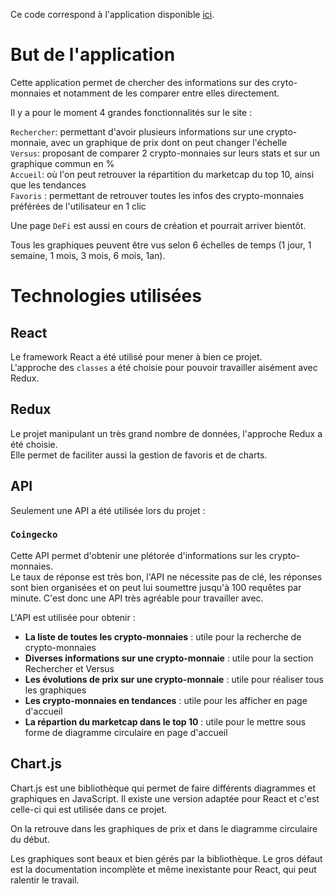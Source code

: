 Ce code correspond à l'application disponible [ici](https://crypto-compare-eta.vercel.app/).

# But de l'application

Cette application permet de chercher des informations sur des cryto-monnaies et notamment de les comparer entre elles directement.

Il y a pour le moment 4 grandes fonctionnalités sur le site :

`Rechercher`: permettant d'avoir plusieurs informations sur une crypto-monnaie, avec un graphique de prix dont on peut changer l'échelle<br />
`Versus`: proposant de comparer 2 crypto-monnaies sur leurs stats et sur un graphique commun en %<br />
`Accueil`: où l'on peut retrouver la répartition du marketcap du top 10, ainsi que les tendances<br />
`Favoris` : permettant de retrouver toutes les infos des crypto-monnaies préférées de l'utilisateur en 1 clic

Une page `DeFi` est aussi en cours de création et pourrait arriver bientôt.

Tous les graphiques peuvent être vus selon 6 échelles de temps (1 jour, 1 semaine, 1 mois, 3 mois, 6 mois, 1an).

# Technologies utilisées

## React

Le framework React a été utilisé pour mener à bien ce projet.<br />
L'approche des `classes` a été choisie pour pouvoir travailler aisément avec Redux.

## Redux

Le projet manipulant un très grand nombre de données, l'approche Redux a été choisie.<br />
Elle permet de faciliter aussi la gestion de favoris et de charts.

## API

Seulement une API a été utilisée lors du projet :

### `Coingecko`

Cette API permet d'obtenir une plétorée d'informations sur les crypto-monnaies.<br />
Le taux de réponse est très bon, l'API ne nécessite pas de clé, les réponses sont bien organisées et on peut lui soumettre jusqu'à 100 requêtes par minute. C'est donc une API très agréable pour travailler avec.

L'API est utilisée pour obtenir :
<ul>
<li><strong>La liste de toutes les crypto-monnaies</strong> : utile pour la recherche de crypto-monnaies</li>
<li><strong>Diverses informations sur une crypto-monnaie</strong> : utile pour la section Rechercher et Versus</li>
<li><strong>Les évolutions de prix sur une crypto-monnaie</strong> : utile pour réaliser tous les graphiques</li>
<li><strong>Les crypto-monnaies en tendances</strong> : utile pour les afficher en page d'accueil</li>
<li><strong>La répartion du marketcap dans le top 10</strong> : utile pour le mettre sous forme de diagramme circulaire en page d'accueil</li>
</ul>

## Chart.js

Chart.js est une bibliothèque qui permet de faire différents diagrammes et graphiques en JavaScript. Il existe une version adaptée pour React et c'est celle-ci qui est utilisée dans ce projet. 

On la retrouve dans les graphiques de prix et dans le diagramme circulaire du début.

Les graphiques sont beaux et bien gérés par la bibliothèque. Le gros défaut est la documentation incomplète et même inexistante pour React, qui peut ralentir le travail.
